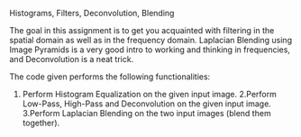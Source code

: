 Histograms, Filters, Deconvolution, Blending

The goal in this assignment is to get you acquainted with filtering in the spatial domain as well as in the frequency domain.
Laplacian Blending using Image Pyramids is a very good intro to working and thinking in frequencies, and Deconvolution is a neat trick.

The code given performs the following functionalities:

1. Perform Histogram Equalization on the given input image.
2.Perform Low-Pass, High-Pass and Deconvolution on the given input image.
3.Perform Laplacian Blending on the two input images (blend them together).

